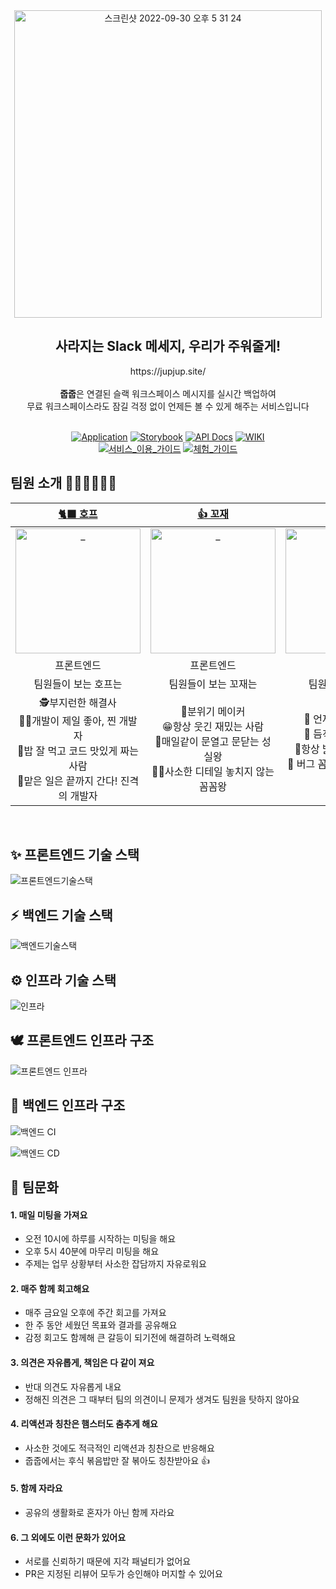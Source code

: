 <div align=center>
  <img width="492" alt="스크린샷 2022-09-30 오후 5 31 24" src="https://user-images.githubusercontent.com/80666066/193769096-9162414f-16ff-4c74-878f-5661b0f671cc.png">
  <h2> 사라지는 Slack 메세지, 우리가 주워줄게! </h2>
  https://jupjup.site/
  <br>
  <br>
  <strong>줍줍</strong>은 연결된 슬랙 워크스페이스 메시지를 실시간 백업하여
  <br>
  무료 워크스페이스라도 잠길 걱정 없이 언제든 볼 수 있게 해주는 서비스입니다
  <br>
  <br>

[![Application](http://img.shields.io/badge/Application-F46A54?style=flat&logo=github&logoColor=white&link=https://jupjup.site/)](https://jupjup.site/)
[![Storybook](http://img.shields.io/badge/Storybook-FF4785?style=flat&logo=Storybook&logoColor=white&link=https://jupjup.site/)](https://jupjup.site/)
[![API Docs](http://img.shields.io/badge/-API%20Docs-important?style=flat&logo=dev.to&logoColor=white&link=https://dev.jupjup.site/docs)](https://dev.jupjup.site/docs)
[![WIKI](http://img.shields.io/badge/-GitHub%20WiKi-395FC1?style=flat&logo=GitHub&logoColor=white&link=https://github.com/woowacourse-teams/2022-pickpick/wiki)](https://github.com/woowacourse-teams/2022-pickpick/wiki)
  <br>
[![서비스_이용_가이드](http://img.shields.io/badge/-서비스_이용_가이드-81B441?style=flat&logo=Pinboard&logoColor=white&link=https://github.com/woowacourse-teams/2022-pickpick/wiki)](https://github.com/woowacourse-teams/2022-pickpick/blob/develop/docs/%EC%84%9C%EB%B9%84%EC%8A%A4_%EC%9D%B4%EC%9A%A9_%EA%B0%80%EC%9D%B4%EB%93%9C.md)
[![체험_가이드](http://img.shields.io/badge/-체험_가이드-6F53F3?style=flat&logo=Lemmy&logoColor=white&link=https://github.com/woowacourse-teams/2022-pickpick/wiki)](https://github.com/woowacourse-teams/2022-pickpick/blob/develop/docs/%EC%B2%B4%ED%97%98_%EA%B0%80%EC%9D%B4%EB%93%9C.md)


</div>

## 팀원 소개 👩🏻‍💻🧑🏻‍💻

|                                              [🐈‍⬛ 호프](https://github.com/moonheekim0118)                                               |                                              [👍 꼬재](https://github.com/kkojae91)                                               |                                               [🌱 봄](https://github.com/JangBomi)                                                |                                               [🏝 써머](https://github.com/hyewoncc)                                               |                                          [🪁 연로그](https://github.com/yeon-06)                                           |
| :-------------------------------------------------------------------------------------------------------------------------------------: | :-------------------------------------------------------------------------------------------------------------------------------: | :-------------------------------------------------------------------------------------------------------------------------------: | :-------------------------------------------------------------------------------------------------------------------------------: | :------------------------------------------------------------------------------------------------------------------------: |
| <a href="https://github.com/moonheekim0118"> <img src="https://avatars.githubusercontent.com/u/61469664?v=4" width=200px alt="_"/> </a> | <a href="https://github.com/kkojae91"> <img src="https://avatars.githubusercontent.com/u/68001045?v=4" width=200px alt="_"/> </a> | <a href="https://github.com/JangBomi"> <img src="https://avatars.githubusercontent.com/u/55357130?v=4" width=200px alt="_"/> </a> | <a href="https://github.com/hyewoncc"> <img src="https://avatars.githubusercontent.com/u/80666066?v=4" width=200px alt="_"/> </a> | <a href="https://github.com/yeon-06"> <img src="https://avatars.githubusercontent.com/u/53105735?v=4" width=200px alt="_"> |
|                                                               프론트엔드                                                                |                                                            프론트엔드                                                             |                                                              백엔드                                                               |                                                              백엔드                                                               |                                                           백엔드                                                           |
|                                                 팀원들이 보는 호프는                                                                    |                                                       팀원들이 보는 꼬재는                                                        |                                                         팀원들이 보는 봄은                                                        |                                               팀원들이 보는 써머는                                                                |                                              팀원들이 보는 연로그는                                                        |
| 🕵️‍부지런한 해결사 <br/> 👩‍💻개발이 제일 좋아, 찐 개발자 <br/> 🍜밥 잘 먹고 코드 맛있게 짜는 사람 <br/> 🚗맡은 일은 끝까지 간다! 진격의 개발자|🤩분위기 메이커<br/>😁항상 웃긴 재밌는 사람<br/>🏃‍매일같이 문열고 문닫는 성실왕<br/>👨‍🏫사소한 디테일 놓치지 않는 꼼꼼왕|🥳 언제나 맑은 긍정왕 <br />🔫 듬직한 트러블 슈터 <br />🤩항상 밝은 분위기 메이커 <br />🎯 버그 꼼짝마! 백발백중 버그 퇴치|🙋‍♀️ 솔선수범 맏언니 <br />🧠 다재다능 아이디어뱅크 <br />💯 멋진 테스트코드에 관심 많은 사람 <br />👩‍💻 개발은 거들 뿐 뭐든지 맡겨만 줘|📚 깔끔하고 센스 있는 정리왕 <br />📰 모든걸 기록하는 꼼꼼한 사람 <br />🌳 팀의 버드나무 든든한 버팀목 <br />😎 코드리뷰는 소나큐브? 아니! 연나큐브!|

<br>

## ✨ 프론트엔드 기술 스택 

![프론트엔드기술스택](https://user-images.githubusercontent.com/80666066/198928140-3b6a081e-f3e6-401e-b58f-568792f67847.png)

## ⚡️ 백엔드 기술 스택 

![백엔드기술스택](https://user-images.githubusercontent.com/80666066/198928111-a3e64d8b-abfb-47ca-a97f-14d690fc40dc.png)

## ⚙️ 인프라 기술 스택 

![인프라](https://user-images.githubusercontent.com/80666066/198929767-4f45e341-aa26-4edd-9467-9e2c265df2e3.png)

## 🕊 프론트엔드 인프라 구조  

![프론트엔드 인프라](https://user-images.githubusercontent.com/80666066/198930210-c01588b1-ffca-4bb3-a2bc-9bbd5148c6e2.png)

## 🦉 백엔드 인프라 구조  

![백엔드 CI](https://user-images.githubusercontent.com/80666066/198933629-a48ebcf7-0d9b-444b-90da-43afe7dd11cc.png)

![백엔드 CD](https://user-images.githubusercontent.com/80666066/198933731-e90f2baf-cd2a-4299-955e-2b4cb9e0825b.png)

## 🤝 팀문화

#### 1. 매일 미팅을 가져요

- 오전 10시에 하루를 시작하는 미팅을 해요
- 오후 5시 40분에 마무리 미팅을 해요
- 주제는 업무 상황부터 사소한 잡담까지 자유로워요

#### 2. 매주 함께 회고해요

- 매주 금요일 오후에 주간 회고를 가져요
- 한 주 동안 세웠던 목표와 결과를 공유해요
- 감정 회고도 함께해 큰 갈등이 되기전에 해결하려 노력해요

#### 3. 의견은 자유롭게, 책임은 다 같이 져요

- 반대 의견도 자유롭게 내요
- 정해진 의견은 그 때부터 팀의 의견이니 문제가 생겨도 팀원을 탓하지 않아요

#### 4. 리액션과 칭찬은 햄스터도 춤추게 해요

- 사소한 것에도 적극적인 리액션과 칭찬으로 반응해요
- 줍줍에서는 후식 볶음밥만 잘 볶아도 칭찬받아요 👍

#### 5. 함께 자라요

- 공유의 생활화로 혼자가 아닌 함께 자라요

#### 6. 그 외에도 이런 문화가 있어요

- 서로를 신뢰하기 때문에 지각 패널티가 없어요
- PR은 지정된 리뷰어 모두가 승인해야 머지할 수 있어요

<br/>
  
  
